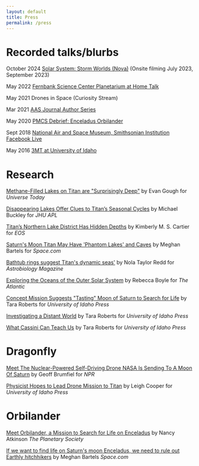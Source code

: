```yaml
---
layout: default
title: Press
permalink: /press
---
```

# Recorded talks/blurbs


October 2024 [Solar System: Storm Worlds (Nova)](https://www.pbs.org/video/solar-system-storm-worlds-9kvelp/) (Onsite filming July 2023, September 2023)

May 2022 [Fernbank Science Center Planetarium at Home Talk](https://www.facebook.com/fernbankcenter/videos/fsc-at-home-planetarium-may-6-2022/726023108434729)

May 2021 Drones in Space (Curiosity Stream)

Mar 2021 [AAS Journal Author Series](https://www.youtube.com/watch?v=rR9PB9gq55Q&ab_channel=AAS)

May 2020 [PMCS Debrief: Enceladus Orbilander](https://www.youtube.com/watch?v=NAM8SWw14vs&ab_channel=LunarandPlanetaryInstitute)

Sept 2018 [National Air and Space Museum, Smithsonian Institution Facebook Live](https://www.facebook.com/airandspace/videos/were-live-with-museum-planetary-scientist-emily-martin-and-applied-physics-labor/316375415777979/)

May 2016 [3MT at University of Idaho](https://www.youtube.com/watch?v=sATu7lZYe50)

# Research
[Methane-Filled Lakes on Titan are "Surprisingly Deep"](https://www.universetoday.com/142009/methane-filled-lakes-on-titan-are-surprisingly-deep/) by Evan Gough for *Universe Today*

[Disappearing Lakes Offer Clues to Titan’s Seasonal Cycles](https://www.jhuapl.edu/PressRelease/190415b) by Michael Buckley for *JHU APL*

[Titan’s Northern Lake District Has Hidden Depths](https://eos.org/articles/titans-northern-lake-district-has-hidden-depths) by Kimberly M. S. Cartier for *EOS*

[Saturn's Moon Titan May Have 'Phantom Lakes' and Caves](https://www.space.com/saturn-moon-titan-phantom-lakes-caves) by Meghan Bartels for *Space.com*

[Bathtub rings suggest Titan's dynamic seas'](http://www.astrobio.net/news-exclusive/bathtub-rings-suggest-titans-dynamic-seas/) by Nola Taylor Redd for *Astrobiology Magazine*

[Exploring the Oceans of the Outer Solar System](https://www.theatlantic.com/science/archive/2016/03/planet-mission-concepts/475281/) by Rebecca Boyle for *The Atlantic*

[Concept Mission Suggests "Tasting" Moon of Saturn to Search for Life](https://www.uidaho.edu/news/news-articles/news-releases/2016-june/061316-moonresearch) by Tara Roberts for *University of Idaho Press*

[Investigating a Distant World](http://www.uidaho.edu/sci/undergrad-research/research-expo/2013/shannon-mackenzie) by Tara Roberts for *University of Idaho Press*

[What Cassini Can Teach Us](https://www.uidaho.edu/news/here-we-have-idaho-magazine/past-issues/2017-spring/cassini) by Tara Roberts for *University of Idaho Press*

# Dragonfly

[Meet The Nuclear-Powered Self-Driving Drone NASA Is Sending To A Moon Of Saturn](https://www.npr.org/2019/09/17/760649353/meet-the-nuclear-powered-self-driving-drone-nasa-is-sending-to-a-moon-of-saturn) by Geoff Brumfiel for *NPR*

[Physicist Hopes to Lead Drone Mission to Titan](https://www.uidaho.edu/sci/news/features/2018/dragonfly) by Leigh Cooper for *University of Idaho Press*

# Orbilander
[Meet Orbilander, a Mission to Search for Life on Enceladus](https://www.planetary.org/articles/meet-orbilander-enceladus-mission) by Nancy Atkinson *The Planetary Society*

[If we want to find life on Saturn's moon Enceladus, we need to rule out Earthly hitchhikers](https://www.space.com/enceladus-orbilander-life-detection-planetary-protection) by Meghan Bartels *Space.com*
